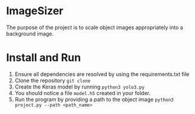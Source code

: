 # ImageSizer
The purpose of the project is to scale object images appropriately into a background image.

# Install and Run
1. Ensure all dependencies are resolved by using the requirements.txt file
2. Clone the repository `git clone `
3. Create the Keras model by running `python3 yolo3.py`
4. You should notice a file `model.h5` created in your folder.
5. Run the program by providing a path to the object image `python3 project.py --path <path_name>`
